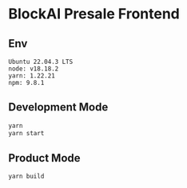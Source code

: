 # BlockAI Presale Frontend

## Env

```text
Ubuntu 22.04.3 LTS
node: v18.18.2
yarn: 1.22.21
npm: 9.8.1
```

## Development Mode

```cmd
yarn
yarn start
```

## Product Mode

```cmd
yarn build
```